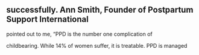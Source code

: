 ## successfully. Ann Smith, Founder of Postpartum Support International

pointed out to me, “PPD is the number one complication of

childbearing. While 14% of women suffer, it is treatable. PPD is managed